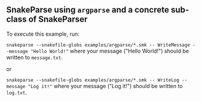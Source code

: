 ## SnakeParse using `argparse` and a concrete sub-class of SnakeParser

To execute this example, run:

```snakeparse --snakefile-globs examples/argparse/*.smk -- WriteMessage --message "Hello World!"```
where your message ("Hello World!") should be written to `message.txt`.

or

```snakeparse --snakefile-globs examples/argparse/*.smk -- WriteLog --message "Log it!"```
where your message ("Log it!") should be written to `log.txt`.

